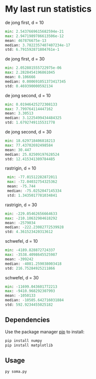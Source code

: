 # My last run statistics

de jong first, d = 10

```python
min: 2.5437669615682594e-21
max: 2.9471989786613506e-12
mean: 467876675e-13
median: 3.7822357407407234e-17
std: 6.791592871804761e-1
```

de jong first, d = 30

```python
min: 2.052881555722975e-06
max: 2.2828454196861045
mean: 0.106666
median: 0.000691051373417345
std: 0.469390000592134
```

de jong second, d = 10

```python
min: 0.01946425272308133
max: 7.799764114447162
mean: 3.30513
median: 3.1225499434484325
std: 1.6792749115531778
```

de jong second, d = 30

```python
min: 18.629718406818213
max: 77.43702692498584
mean: 30.447
median: 25.82509197628524
std: 12.415341389784485
```

rastrigin, d = 10

```python
 min: -77.01512282872011
 max: -72.04032754325362
 mean: -75.744
 median: -75.0252047145334
 std: 1.3435017781034841
```

rastrigin, d = 30

```python
min: -229.05462656664633
max: -210.10632984618292
mean: -2579034
median: -222.23082772539928
std: 4.361523420313612
```

schwefel, d = 10

```python
min: -4189.828872724337
max: -3538.4098645525987
mean: -399242
median: -4081.259038003418
std: 216.75284925211866
```

schwefel, d = 30

```python
min: -11699.043601772213
max: -9410.968292307993
mean: -1050133
median: -10505.642716031884
std: 592.9234455025182
```

## Dependencies

Use the package manager [pip](https://pip.pypa.io/en/stable/) to install:

```bash
pip install numpy
pip install matplotlib
```

## Usage

```python
py soma.py
```

